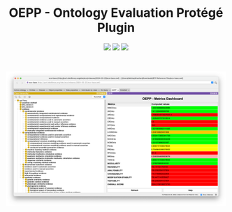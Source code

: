 <h1 align="center"> OEPP - Ontology Evaluation Protégé Plugin </h1>

<p align="center">

<img src ="https://img.shields.io/badge/java-%23ED8B00.svg?style=for-the-badge&logo=openjdk&logoColor=white">
<img src ="https://img.shields.io/badge/protege-5A0FC8.svg?style=for-the-badge&logo=proteus">
<img src ="https://img.shields.io/badge/Apache%20Maven-C71A36.svg?style=for-the-badge&logo=Apache-Maven&logoColor=white">

</p>

<br>

<p align="center">
    <img src ="/src/main/java/edu/stanford/bmir/protege/examples/Images/OEPP.png"/>
</p>


